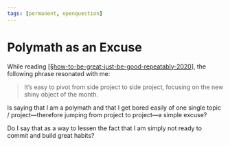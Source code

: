 ```yaml
---
tags: [permanent, openquestion]
---
```


# Polymath as an Excuse

While reading [[§how-to-be-great-just-be-good-repeatably-2020]], the following phrase resonated with me:
> It’s easy to pivot from side project to side project, focusing on the new shiny object of the month.

Is saying that I am a polymath and that I get bored easily of one single topic / project—therefore jumping from project to project—a simple excuse? 

Do I say that as a way to lessen the fact that I am simply not ready to commit and build great habits?

[//begin]: # "Autogenerated link references for markdown compatibility"
[§how-to-be-great-just-be-good-repeatably-2020]: §how-to-be-great-just-be-good-repeatably-2020 "How to Be Great? Just Be Good, Repeatably (2020)"
[//end]: # "Autogenerated link references"